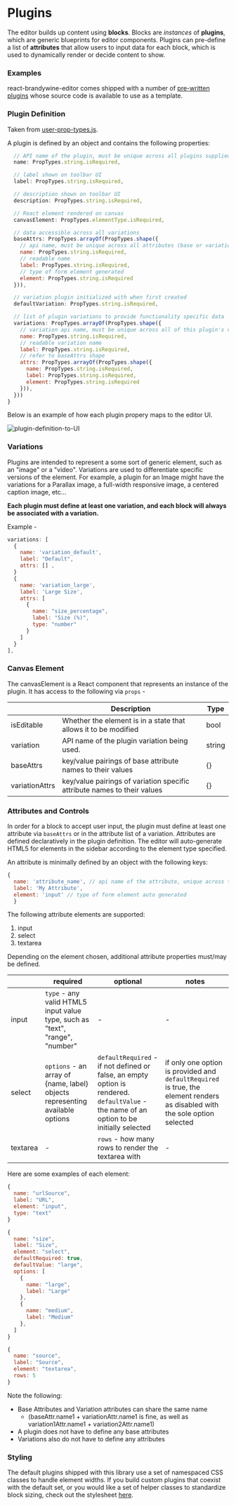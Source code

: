 # Plugins

The editor builds up content using **blocks**. Blocks are _instances_ of **plugins**, which are generic blueprints for editor components. Plugins can pre-define a list of **attributes** that allow users to input data for each block, which is used to dynamically render or decide content to show.

### Examples

react-brandywine-editor comes shipped with a number of [pre-written plugins](/src/plugins) whose source code is available to use as a template.

### Plugin Definition

Taken from [user-prop-types.js](../src/user-prop-types.js).

A plugin is defined by an object and contains the following properties:

```javascript
  // API name of the plugin, must be unique across all plugins supplied
  name: PropTypes.string.isRequired,

  // label shown on toolbar UI
  label: PropTypes.string.isRequired,

  // description shown on toolbar UI
  description: PropTypes.string.isRequired,

  // React element rendered on canvas
  canvasElement: PropTypes.elementType.isRequired,

  // data accessible across all variations
  baseAttrs: PropTypes.arrayOf(PropTypes.shape({
    // api name, must be unique across all attributes (base or variation) of this plugin
    name: PropTypes.string.isRequired,
    // readable name
    label: PropTypes.string.isRequired,
    // type of form element generated 
    element: PropTypes.string.isRequired
  })),

  // variation plugin initialized with when first created
  defaultVariation: PropTypes.string.isRequired, 

  // list of plugin variations to provide functionality specific data
  variations: PropTypes.arrayOf(PropTypes.shape({
    // variation api name, must be unique across all of this plugin's variations
    name: PropTypes.string.isRequired,
    // readable variation name
    label: PropTypes.string.isRequired,
    // refer to baseAttrs shape 
    attrs: PropTypes.arrayOf(PropTypes.shape({
      name: PropTypes.string.isRequired,
      label: PropTypes.string.isRequired,
      element: PropTypes.string.isRequired
    })),
  }))
}
```

Below is an example of how each plugin propery maps to the editor UI.

![plugin-definition-to-UI](https://i.imgur.com/uMC97KD.png)

### Variations

Plugins are intended to represent a some sort of generic element, such as an "image" or a "video". Variations are used to differentiate specific versions of the element. For example, a plugin for an Image might have the variations for a Parallax image, a full-width responsive image, a centered caption image, etc...

**Each plugin must define at least one variation, and each block will always be associated with a variation.**

Example -

```javascript
variations: [
  {
    name: 'variation_default',
    label: "Default",
    attrs: [] ,
  }
  {
    name: 'variation_large',
    label: 'Large Size',
    attrs: [
      {
        name: "size_percentage",
        label: "Size (%)",
        type: "number"
      }
    ]
  }
],
```

### Canvas Element

The canvasElement is a React component that represents an instance of the plugin. It has access to the following via `props` -

|                | Description                                                              | Type   |
| -------------- | ------------------------------------------------------------------------ | ------ |
| isEditable     | Whether the element is in a state that allows it to be modified          | bool   |
| variation      | API name of the plugin variation being used.                             | string |
| baseAttrs      | key/value pairings of base attribute names to their values               | {}     |
| variationAttrs | key/value pairings of variation specific attribute names to their values | {}     |

### Attributes and Controls

In order for a block to accept user input, the plugin must define at least one attribute via `baseAttrs` or in the attribute list of a variation. Attributes are defined declaratively in the plugin definition. The editor will auto-generate HTML5 for elements in the sidebar according to the element type specified.

An attribute is minimally defined by an object with the following keys:

```javascript
{
  name: 'attribute_name', // api name of the attribute, unique across the attribute group (base or variation)
  label: 'My Attribute',
  element: 'input' // type of form element auto generated
  }
```

The following attribute elements are supported:

1. input
2. select
3. textarea

Depending on the element chosen, additional attribute properties must/may be defined.

|          | required                                                                     | optional                                                                                                                                  | notes                                                                                                                       |
| -------- | ---------------------------------------------------------------------------- | ----------------------------------------------------------------------------------------------------------------------------------------- | --------------------------------------------------------------------------------------------------------------------------- |
| input    | `type` - any valid HTML5 input value type, such as "text", "range", "number" | -                                                                                                                                         | -                                                                                                                           |
| select   | `options` - an array of {name, label} objects representing available options | `defaultRequired` - if not defined or false, an empty option is rendered. `defaultValue` - the name of an option to be initially selected | if only one option is provided and `defaultRequired` is true, the element renders as disabled with the sole option selected |
| textarea | -                                                                            | `rows` - how many rows to render the textarea with                                                                                        | -                                                                                                                           |

Here are some examples of each element:

```javascript
{
  name: "urlSource",
  label: "URL",
  element: "input",
  type: "text"
}
```

```javascript
{
  name: "size",
  label: "Size",
  element: "select",
  defaultRequired: true,
  defaultValue: "large",
  options: [
    {
      name: "large",
      label: "Large"
    },
    {
      name: "medium",
      label: "Medium"
    },
  ]
}
```

```javascript
{
  name: "source",
  label: "Source",
  element: "textarea",
  rows: 5
}
```

Note the following:

- Base Attributes and Variation attributes can share the same name
  - (baseAttr.name1 + variationAttr.name1 is fine, as well as variation1Attr.name1 + variation2Attr.name1)
- A plugin does not have to define any base attributes
- Variations also do not have to define any attributes

### Styling

The default plugins shipped with this library use a set of namespaced CSS classes to handle element widths. 
If you build custom plugins that coexist with the default set, or you would like a set of helper classes
to standardize block sizing, check out the stylesheet [here](/src/styles.css).
